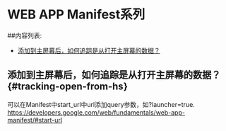 # WEB APP Manifest系列

##内容列表:

* [添加到主屏幕后，如何追踪是从打开主屏幕的数据？](#tracking-open-from-hs)


## 添加到主屏幕后，如何追踪是从打开主屏幕的数据？{#tracking-open-from-hs}
可以在Manifest中start_url中url添加query参数，如?launcher=true. https://developers.google.com/web/fundamentals/web-app-manifest/#start-url

